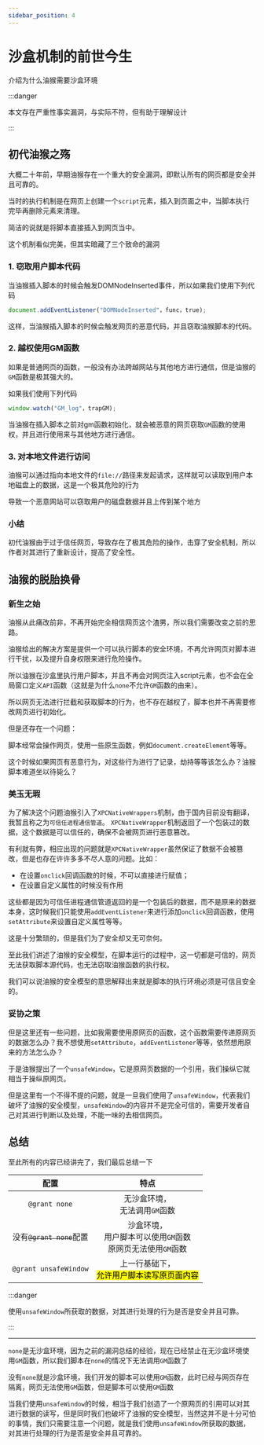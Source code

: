 ```yaml
---
sidebar_position: 4
---
```


# 沙盒机制的前世今生

介绍为什么油猴需要沙盒环境

:::danger

本文存在严重性事实漏洞，与实际不符，但有助于理解设计

:::


## 初代油猴之殇

大概二十年前，早期油猴存在一个重大的安全漏洞，即默认所有的网页都是安全并且可靠的。

当时的执行机制是在网页上创建一个`script`元素，插入到页面之中，当脚本执行完毕再删除元素来清理。

简洁的说就是将脚本直接插入到网页当中。

这个机制看似完美，但其实暗藏了三个致命的漏洞

### 1. 窃取用户脚本代码
当油猴插入脚本的时候会触发DOMNodeInserted事件，所以如果我们使用下列代码

```js
document.addEventListener("DOMNodeInserted"，func，true);
```

这样，当油猴插入脚本的时候会触发网页的恶意代码，并且窃取油猴脚本的代码。

### 2. 越权使用GM函数
如果是普通网页的函数，一般没有办法跨越网站与其他地方进行通信，但是油猴的`GM`函数是极其强大的。

如果我们使用下列代码

```js
window.watch("GM_log"，trapGM);
```

当油猴在插入脚本之前对gm函数初始化，就会被恶意的网页窃取`GM`函数的使用权，并且进行使用来与其他地方进行通信。

### 3. 对本地文件进行访问

油猴可以通过指向本地文件的`file://`路径来发起请求，这样就可以读取到用户本地磁盘上的数据，这是一个极其危险的行为

导致一个恶意网站可以窃取用户的磁盘数据并且上传到某个地方

### 小结

初代油猴由于过于信任网页，导致存在了极其危险的操作，击穿了安全机制，所以作者对其进行了重新设计，提高了安全性。


## 油猴的脱胎换骨

### 新生之始

油猴从此痛改前非，不再开始完全相信网页这个渣男，所以我们需要改变之前的思路。

油猴给出的解决方案是提供一个可以执行脚本的安全环境，不再允许网页对脚本进行干扰，以及提升自身权限来进行危险操作。

所以油猴在沙盒里执行用户脚本，并且不再会对网页注入script元素，也不会在全局窗口定义`API`函数（这就是为什么`none`不允许`GM`函数的由来）。

所以网页无法进行拦截和获取脚本的行为，也不存在越权了，脚本也并不再需要修改网页进行初始化。

但是还存在一个问题：

脚本经常会操作网页，使用一些原生函数，例如`document.createElement`等等。

这个时候如果网页有恶意行为，对这些行为进行了记录，劫持等等该怎么办？油猴脚本难道坐以待毙么？

### 美玉无瑕

为了解决这个问题油猴引入了`XPCNativeWrappers`机制，由于国内目前没有翻译，我暂且称之为`可信任进程通信管道`。
`XPCNativeWrapper`机制返回了一个包装过的数据，这个数据是可以信任的，确保不会被网页进行恶意篡改。

有利就有弊，相应出现的问题就是`XPCNativeWrapper`虽然保证了数据不会被篡改，但是也存在许许多多不尽人意的问题。比如：
- 在设置`onclick`回调函数的时候，不可以直接进行赋值；
- 在设置自定义属性的时候没有作用

这些都是因为可信任进程通信管道返回的是一个包装后的数据，而不是原来的数据本身，这时候我们只能使用`addEventListener`来进行添加`onclick`回调函数，使用`setAttribute`来设置自定义属性等等。

这是十分繁琐的，但是我们为了安全却又无可奈何。

至此我们讲述了油猴的安全模型，在脚本运行的过程中，这一切都是可信的，网页无法获取脚本源代码，也无法窃取油猴函数的执行权。

我们可以说油猴的安全模型的意思解释出来就是脚本的执行环境必须是可信且安全的。

### 妥协之策

但是这里还有一些问题，比如我需要使用原网页的函数，这个函数需要传递原网页的数据怎么办？我不想使用`setAttribute`，`addEventListener`等等，依然想用原来的方法怎么办？

于是油猴提出了一个`unsafeWindow`，它是原网页数据的一个引用，我们操纵它就相当于操纵原网页。

但是这里有一个不得不提的问题，就是一旦我们使用了`unsafeWindow`，代表我们破坏了油猴的安全模型，`unsafeWindow`的内容并不是完全可信的，需要开发者自己对其进行判断以及处理，不能一味的去相信网页。

## 总结

至此所有的内容已经讲完了，我们最后总结一下

|配置|特点|
|:--:|:--:|
|`@grant none`|无沙盒环境，<br />无法调用`GM`函数|
|没有<s>`@grant none`</s>配置|沙盒环境，<br/>用户脚本可以使用`GM`函数<br/>原网页无法使用`GM`函数|
|`@grant unsafeWindow`|上一行基础下，<br/><mark>允许用户脚本读写原页面内容</mark>|

:::danger

使用`unsafeWindow`所获取的数据，对其进行处理的行为是否是安全并且可靠。

:::


---

`none`是无沙盒环境，因为之前的漏洞总结的经验，现在已经禁止在无沙盒环境使用`GM`函数，所以我们脚本在`none`的情况下无法调用`GM`函数了

没有`none`就是沙盒环境，我们开发的脚本可以使用`GM`函数，此时已经与网页存在隔离，网页无法使用`GM`函数，但是脚本可以使用`GM`函数

当我们使用`unsafeWindow`的时候，相当于我们创造了一个原网页的引用可以对其进行数据的读写，但是同时我们也破坏了油猴的安全模型，当然这并不是十分可怕的事情，我们只需要注意一个问题，就是我们使用`unsafeWindow`所获取的数据，对其进行处理的行为是否是安全并且可靠的。


